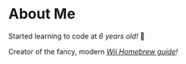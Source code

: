 # About Me #

Started learning to code at *6 years old!* 🌹

Creator of the fancy, modern *[Wii Homebrew guide](https://ambientraindrop.github.io/wiihomebrew/)!*
